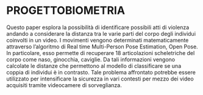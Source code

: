 # PROGETTOBIOMETRIA
Questo paper esplora la possibilità di identificare possibili atti di violenza andando a considerare la distanza tra le varie parti del corpo degli individui coinvolti in un video. I movimenti vengono determinati matematicamente attraverso l’algoritmo di Real time Multi-Person Pose Estimation, Open Pose. In particolare, esso permette di recuperare 18 articolazioni scheletriche del corpo come naso, ginocchia, caviglie. Da tali informazioni vengono calcolate le distanze che permettono al modello di classificare se una coppia di individui è in contrasto. Tale problema affrontato potrebbe essere utilizzato per intensificare la sicurezza in vari contesti per mezzo dei video acquisiti tramite videocamere di sorveglianza.
